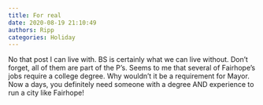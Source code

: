 ```yaml
---
title: For real
date: 2020-08-19 21:10:49
authors: Ripp
categories: Holiday
---
```


 No that post I can live with. BS is certainly what we can live without. Don’t forget, all of them are part of the P’s. Seems to me that several of Fairhope’s jobs require a college degree. Why wouldn’t it be a requirement for Mayor. Now a days, you definitely need someone with a degree AND experience to run a city like Fairhope!